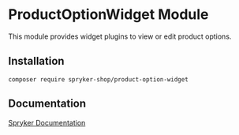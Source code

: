 # ProductOptionWidget Module

This module provides widget plugins to view or edit product options.

## Installation

```
composer require spryker-shop/product-option-widget
```

## Documentation

[Spryker Documentation](https://academy.spryker.com)
